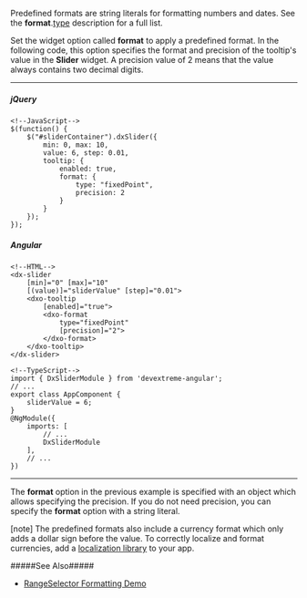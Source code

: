 Predefined formats are string literals for formatting numbers and dates. See the **format**.[type](/api-reference/50%20Common/Object%20Structures/format/type.md '/Documentation/ApiReference/Common/Object_Structures/format/#type') description for a full list.

Set the widget option called **format** to apply a predefined format. In the following code, this option specifies the format and precision of the tooltip's value in the **Slider** widget. A precision value of 2 means that the value always contains two decimal digits.

---
##### jQuery

    <!--JavaScript-->
    $(function() {
        $("#sliderContainer").dxSlider({
            min: 0, max: 10,
            value: 6, step: 0.01,
            tooltip: {
                enabled: true,
                format: {
                    type: "fixedPoint",
                    precision: 2
                }
            }
        });
    });

##### Angular

    <!--HTML-->
    <dx-slider
        [min]="0" [max]="10"
        [(value)]="sliderValue" [step]="0.01">
        <dxo-tooltip
            [enabled]="true">
            <dxo-format
                type="fixedPoint"
                [precision]="2">
            </dxo-format>
        </dxo-tooltip>
    </dx-slider>

    <!--TypeScript-->
    import { DxSliderModule } from 'devextreme-angular';
    // ...
    export class AppComponent {
        sliderValue = 6;
    }
    @NgModule({
        imports: [
            // ...
            DxSliderModule
        ],
        // ...
    })

---

The **format** option in the previous example is specified with an object which allows specifying the precision. If you do not need precision, you can specify the **format** option with a string literal.

[note] The predefined formats also include a currency format which only adds a dollar sign before the value. To correctly localize and format currencies, add a [localization library](/concepts/Common/33%20Localization/05%20Using%20Localization%20Libraries '/Documentation/Guide/Common/Localization/#Using_Localization_Libraries') to your app.

#####See Also#####
- [RangeSelector Formatting Demo](https://js.devexpress.com/Demos/WidgetsGallery/Demo/RangeSelector/CustomFormatting/jQuery/Light)
